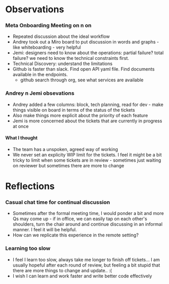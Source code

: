 # Observations
### Meta Onboarding Meeting on n on
- Repeated discussion about the ideal workflow
- Andrey took out a Miro board to put discussion in words and graphs - like whiteboarding - very helpful 
- Jemi: designers need to know about the operations: partial failure? total failure? we need to know the technical constraints first.
- Technical Discovery: understand the limitations 
- Github is faster than slack. Find open API yaml file. Find documents available in the endpoints. 
	- github search through org, see what services are available

### Andrey n Jemi obsevations
- Andrey added a few columns: block, tech planning, read for dev - make things visible on board in terms of the status of the tickets 
- Also make things more explicit about the priority of each feature
- Jemi is more concerned about the tickets that are currently in progress at once
#### What I thought
- The team has a unspoken, agreed way of working
- We never set an explicity WIP limit for the tickets. I feel it might be a bit tricky to limit when some tickets are in review - sometimes just waiting on reviewer but sometimes there are more to change


# Reflections
### Casual chat time for continual discussion
- Sometimes after the formal meeting time, I would ponder a bit and more Qs may come up - if in office, we can easily tap on each other's shoulders, turn the chair around and continue discussing in an informal manner. I feel it will be helpful. 
- How can we replicate this experience in the remote setting?
### Learning too slow
- I feel I learn too slow, always take me longer to finish off tickets... I am usually hopeful after each round of review, but feeling a bit stupid that there are more things to change and update.. :(
- I wish I can learn and work faster and write better code effectively